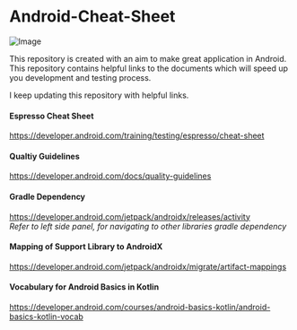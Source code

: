 # Android-Cheat-Sheet  

![Image](https://img.shields.io/badge/version-1.0-blue)

This repository is created with an aim to make great application in Android.  
This repository contains helpful links to the documents which will speed up you development and testing process.

I keep updating this repository with helpful links.

#### Espresso Cheat Sheet
https://developer.android.com/training/testing/espresso/cheat-sheet

#### Qualtiy Guidelines
https://developer.android.com/docs/quality-guidelines

#### Gradle Dependency  
https://developer.android.com/jetpack/androidx/releases/activity  
*Refer to left side panel, for navigating to other libraries gradle dependency*

#### Mapping of Support Library to AndroidX
https://developer.android.com/jetpack/androidx/migrate/artifact-mappings


#### Vocabulary for Android Basics in Kotlin
https://developer.android.com/courses/android-basics-kotlin/android-basics-kotlin-vocab
